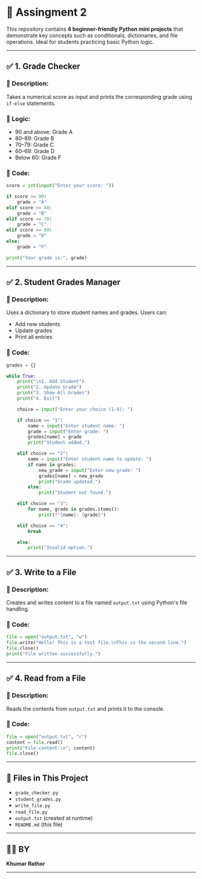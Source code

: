 # 📘 Assingment 2

This repository contains **4 beginner-friendly Python mini projects** that demonstrate key concepts such as conditionals, dictionaries, and file operations. Ideal for students practicing basic Python logic.

---

## ✅ 1. Grade Checker

### 🔹 Description:
Takes a numerical score as input and prints the corresponding grade using `if-else` statements.

### 🧠 Logic:
- 90 and above: Grade A
- 80–89: Grade B
- 70–79: Grade C
- 60–69: Grade D
- Below 60: Grade F

### 📄 Code:
```python
score = int(input("Enter your score: "))

if score >= 90:
    grade = "A"
elif score >= 80:
    grade = "B"
elif score >= 70:
    grade = "C"
elif score >= 60:
    grade = "D"
else:
    grade = "F"

print("Your grade is:", grade)
```

---

## ✅ 2. Student Grades Manager

### 🔹 Description:
Uses a dictionary to store student names and grades. Users can:
- Add new students
- Update grades
- Print all entries

### 📄 Code:
```python
grades = {}

while True:
    print("\n1. Add Student")
    print("2. Update Grade")
    print("3. Show All Grades")
    print("4. Exit")

    choice = input("Enter your choice (1-4): ")

    if choice == "1":
        name = input("Enter student name: ")
        grade = input("Enter grade: ")
        grades[name] = grade
        print("Student added.")

    elif choice == "2":
        name = input("Enter student name to update: ")
        if name in grades:
            new_grade = input("Enter new grade: ")
            grades[name] = new_grade
            print("Grade updated.")
        else:
            print("Student not found.")

    elif choice == "3":
        for name, grade in grades.items():
            print(f"{name}: {grade}")

    elif choice == "4":
        break

    else:
        print("Invalid option.")
```

---

## ✅ 3. Write to a File

### 🔹 Description:
Creates and writes content to a file named `output.txt` using Python's file handling.

### 📄 Code:
```python
file = open("output.txt", "w")
file.write("Hello! This is a test file.\nThis is the second line.")
file.close()
print("File written successfully.")
```

---

## ✅ 4. Read from a File

### 🔹 Description:
Reads the contents from `output.txt` and prints it to the console.

### 📄 Code:
```python
file = open("output.txt", "r")
content = file.read()
print("File content:\n", content)
file.close()
```

---

## 📂 Files in This Project

- `grade_checker.py`
- `student_grades.py`
- `write_file.py`
- `read_file.py`
- `output.txt` (created at runtime)
- `README.md` (this file)

---

## 👨‍💻 BY

**Khumar Rathor**

---
